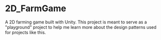 # 2D_FarmGame
A 2D farming game built with Unity. This project is meant to serve as a "playground" project to help me learn more about the design patterns used for projects like this. 
